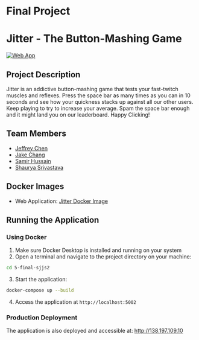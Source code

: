 # Final Project
# Jitter - The Button-Mashing Game

[![Web App](https://github.com/software-students-spring2025/5-final-sjjs2/actions/workflows/build.yaml/badge.svg)](https://github.com/software-students-spring2025/5-final-sjjs2/actions/workflows/build.yaml)

## Project Description
Jitter is an addictive button-mashing game that tests your fast-twitch muscles and reflexes. Press the space bar as many times as you can in 10 seconds and see how your quickness stacks up against all our other users. Keep playing to try to increase your average. Spam the space bar enough and it might land you on our leaderboard. Happy Clicking!

## Team Members
- [Jeffrey Chen](https://github.com/jc11711)
- [Jake Chang](https://github.com/jakechang1284)
- [Samir Hussain](https://github.com/samirhussain)
- [Shaurya Srivastava](https://github.com/shauryasr04)

## Docker Images
- Web Application: [Jitter Docker Image](https://hub.docker.com/r/samir2324/web-app)

## Running the Application

### Using Docker
1. Make sure Docker Desktop is installed and running on your system
2. Open a terminal and navigate to the project directory on your machine:
```bash
cd 5-final-sjjs2
```
3. Start the application:
```bash
docker-compose up --build
```
4. Access the application at `http://localhost:5002`

### Production Deployment
The application is also deployed and accessible at: http://138.197.109.10


